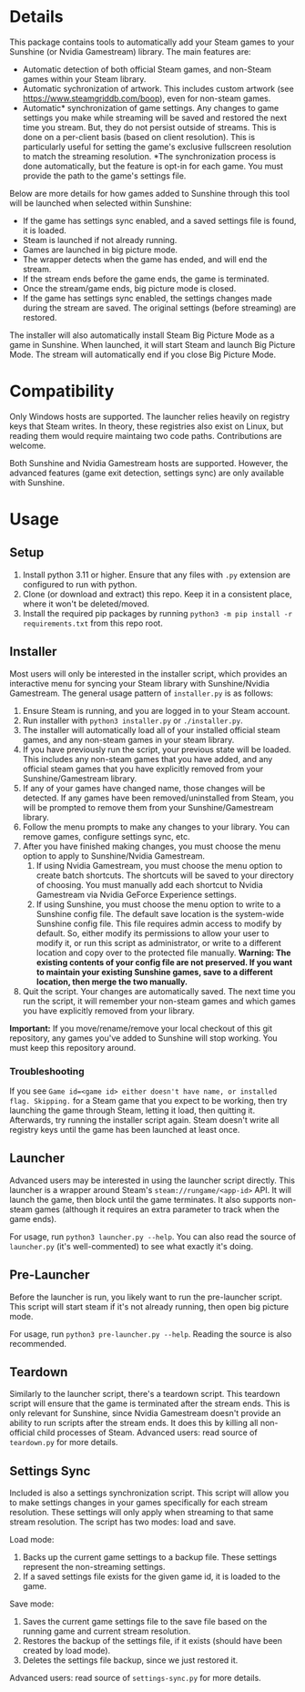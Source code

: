 # Details
This package contains tools to automatically add your Steam games to your Sunshine (or Nvidia Gamestream) library. The main features are:
- Automatic detection of both official Steam games, and non-Steam games within your Steam library.
- Automatic sychronization of artwork. This includes custom artwork (see https://www.steamgriddb.com/boop), even for non-steam games.
- Automatic* synchronization of game settings. Any changes to game settings you make while streaming will be saved and restored the next time you stream. But, they do not persist outside of streams. This is done on a per-client basis (based on client resolution). This is particularly useful for setting the game's exclusive fullscreen resolution to match the streaming resolution. *The synchronization process is done automatically, but the feature is opt-in for each game. You must provide the path to the game's settings file.

Below are more details for how games added to Sunshine through this tool will be launched when selected within Sunshine:
- If the game has settings sync enabled, and a saved settings file is found, it is loaded.
- Steam is launched if not already running.
- Games are launched in big picture mode.
- The wrapper detects when the game has ended, and will end the stream.
- If the stream ends before the game ends, the game is terminated.
- Once the stream/game ends, big picture mode is closed.
- If the game has settings sync enabled, the settings changes made during the stream are saved. The original settings (before streaming) are restored.

The installer will also automatically install Steam Big Picture Mode as a game in Sunshine. When launched, it will start Steam and launch Big Picture Mode. The stream will automatically end if you close Big Picture Mode.

# Compatibility
Only Windows hosts are supported. The launcher relies heavily on registry keys that Steam writes. In theory, these registries also exist on Linux, but reading them would require maintaing two code paths. Contributions are welcome.

Both Sunshine and Nvidia Gamestream hosts are supported. However, the advanced features (game exit detection, settings sync) are only available with Sunshine.

# Usage
## Setup
1. Install python 3.11 or higher. Ensure that any files with `.py` extension are configured to run with python.
2. Clone (or download and extract) this repo. Keep it in a consistent place, where it won't be deleted/moved.
3. Install the required pip packages by running `python3 -m pip install -r requirements.txt` from this repo root.

## Installer
Most users will only be interested in the installer script, which provides an interactive menu for syncing your Steam library with Sunshine/Nvidia Gamestream. The general usage pattern of `installer.py` is as follows:
1. Ensure Steam is running, and you are logged in to your Steam account.
2. Run installer with `python3 installer.py` or `./installer.py`.
3. The installer will automatically load all of your installed official steam games, and any non-steam games in your steam library.
4. If you have previously run the script, your previous state will be loaded. This includes any non-steam games that you have added, and any official steam games that you have explicitly removed from your Sunshine/Gamestream library.
5. If any of your games have changed name, those changes will be detected. If any games have been removed/uninstalled from Steam, you will be prompted to remove them from your Sunshine/Gamestream library.
6. Follow the menu prompts to make any changes to your library. You can remove games, configure settings sync, etc.
7. After you have finished making changes, you must choose the menu option to apply to Sunshine/Nvidia Gamestream.
    1. If using Nvidia Gamestream, you must choose the menu option to create batch shortcuts. The shortcuts will be saved to your directory of choosing. You must manually add each shortcut to Nvidia Gamestream via Nvidia GeForce Experience settings.
    2. If using Sunshine, you must choose the menu option to write to a Sunshine config file. The default save location is the system-wide Sunshine config file. This file requires admin access to modify by default. So, either modify its permissions to allow your user to modify it, or run this script as administrator, or write to a different location and copy over to the protected file manually. **Warning: The existing contents of your config file are not preserved. If you want to maintain your existing Sunshine games, save to a different location, then merge the two manually.**
8. Quit the script. Your changes are automatically saved. The next time you run the script, it will remember your non-steam games and which games you have explicitly removed from your library.

**Important:** If you move/rename/remove your local checkout of this git repository, any games you've added to Sunshine will stop working. You must keep this repository around.

### Troubleshooting
If you see `Game id=<game id> either doesn't have name, or installed flag. Skipping.` for a Steam game that you expect to be working, then try launching the game through Steam, letting it load, then quitting it. Afterwards, try running the installer script again. Steam doesn't write all registry keys until the game has been launched at least once.

## Launcher
Advanced users may be interested in using the launcher script directly. This launcher is a wrapper around Steam's `steam://rungame/<app-id>` API. It will launch the game, then block until the game terminates. It also supports non-steam games (although it requires an extra parameter to track when the game ends).

For usage, run `python3 launcher.py --help`. You can also read the source of `launcher.py` (it's well-commented) to see what exactly it's doing.

## Pre-Launcher
Before the launcher is run, you likely want to run the pre-launcher script. This script will start steam if it's not already running, then open big picture mode.

For usage, run `python3 pre-launcher.py --help`. Reading the source is also recommended.

## Teardown
Similarly to the launcher script, there's a teardown script. This teardown script will ensure that the game is terminated after the stream ends. This is only relevant for Sunshine, since Nvidia Gamestream doesn't provide an ability to run scripts after the stream ends. It does this by killing all non-official child processes of Steam. Advanced users: read source of `teardown.py` for more details.

## Settings Sync
Included is also a settings synchronization script. This script will allow you to make settings changes in your games specifically for each stream resolution. These settings will only apply when streaming to that same stream resolution. The script has two modes: load and save.

Load mode:
1. Backs up the current game settings to a backup file. These settings represent the non-streaming settings.
2. If a saved settings file exists for the given game id, it is loaded to the game.

Save mode:
1. Saves the current game settings file to the save file based on the running game and current stream resolution.
2. Restores the backup of the settings file, if it exists (should have been created by load mode).
3. Deletes the settings file backup, since we just restored it.

Advanced users: read source of `settings-sync.py` for more details.
